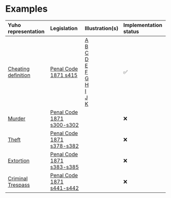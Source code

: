 # Examples

| Yuho representation | Legislation | Illustration(s) | Implementation status |
| :--- | :--- | :--- | :--- |
| [Cheating definition](./cheating/s415_cheating_definition.yh) | [Penal Code 1871 s415](https://sso.agc.gov.sg/Act/PC1871) | [A](./cheating/cheating_illustration_A.yh)<br>[B](./cheating/cheating_illustration_B.yh)<br>[C](./cheating/cheating_illustration_C.yh)<br>[D](./cheating/cheating_illustration_D.yh)<br>[E](./cheating/cheating_illustration_E.yh)<br>[F](./cheating/cheating_illustration_F.yh)<br>[G](./cheating/cheating_illustration_G.yh)<br>[H](./cheating/cheating_illustration_H.yh)<br>[I](./cheating/cheating_illustration_I.yh)<br>[J](./cheating/cheating_illustration_J.yh)<br>[K](./cheating/cheating_illustration_K.yh)| :white_check_mark: | 
| [Murder]() | [Penal Code 1871 s300-s302](https://sso.agc.gov.sg/Act/PC1871) | | :x: |
| [Theft]() | [Penal Code 1871 s378-s382](https://sso.agc.gov.sg/Act/PC1871) | | :x: |
| [Extortion]() | [Penal Code 1871 s383-s385](https://sso.agc.gov.sg/Act/PC1871) | | :x: |
| [Criminal Trespass](sampleCriminalTrespass.yh) | [Penal Code 1871 s441-s442](https://sso.agc.gov.sg/Act/PC1871) | | :x: |